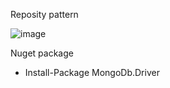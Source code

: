 Reposity pattern

![image](https://user-images.githubusercontent.com/115392816/198754997-e470af3e-b892-4989-a05f-3130e521f96d.png)

Nuget package
 - Install-Package MongoDb.Driver
